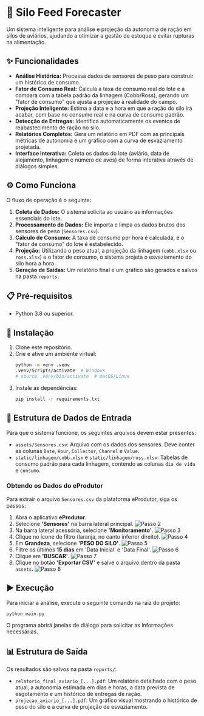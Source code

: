 # 🐔 Silo Feed Forecaster

Um sistema inteligente para análise e projeção da autonomia de ração em silos de aviários, ajudando a otimizar a gestão de estoque e evitar rupturas na alimentação.

## ✨ Funcionalidades

- **Análise Histórica:** Processa dados de sensores de peso para construir um histórico de consumo.
- **Fator de Consumo Real:** Calcula a taxa de consumo real do lote e a compara com a tabela padrão da linhagem (Cobb/Ross), gerando um "fator de consumo" que ajusta a projeção à realidade do campo.
- **Projeção Inteligente:** Estima a data e a hora em que a ração do silo irá acabar, com base no consumo real e na curva de consumo padrão.
- **Detecção de Entregas:** Identifica automaticamente os eventos de reabastecimento de ração no silo.
- **Relatórios Completos:** Gera um relatório em PDF com as principais métricas de autonomia e um gráfico com a curva de esvaziamento projetada.
- **Interface Interativa:** Coleta os dados do lote (aviário, data de alojamento, linhagem e número de aves) de forma interativa através de diálogos simples.

## ⚙️ Como Funciona

O fluxo de operação é o seguinte:

1.  **Coleta de Dados:** O sistema solicita ao usuário as informações essenciais do lote.
2.  **Processamento de Dados:** Ele importa e limpa os dados brutos dos sensores de peso (`Sensores.csv`).
3.  **Cálculo de Consumo:** A taxa de consumo por hora é calculada, e o "fator de consumo" do lote é estabelecido.
4.  **Projeção:** Utilizando o peso atual, a projeção da linhagem (`cobb.xlsx` ou `ross.xlsx`) e o fator de consumo, o sistema projeta o esvaziamento do silo hora a hora.
5.  **Geração de Saídas:** Um relatório final e um gráfico são gerados e salvos na pasta `reports`.

## 📋 Pré-requisitos

- Python 3.8 ou superior.

## 🚀 Instalação

1.  Clone este repositório.
2.  Crie e ative um ambiente virtual:
    ```bash
    python -m venv .venv
    .venv/Scripts/activate  # Windows
    # source .venv/bin/activate  # macOS/Linux
    ```
3.  Instale as dependências:
    ```bash
    pip install -r requirements.txt
    ```

## 📂 Estrutura de Dados de Entrada

Para que o sistema funcione, os seguintes arquivos devem estar presentes:

-   `assets/Sensores.csv`: Arquivo com os dados dos sensores. Deve conter as colunas `Date`, `Hour`, `Collector`, `Channel` e `Value`.
-   `static/linhagem/cobb.xlsx` e `static/linhagem/ross.xlsx`: Tabelas de consumo padrão para cada linhagem, contendo as colunas `dia de vida` e `consumo`.

### Obtendo os Dados do eProdutor

Para extrair o arquivo `Sensores.csv` da plataforma eProdutor, siga os passos:

1.  Abra o aplicativo **eProdutor**.
2.  Selecione **'Sensores'** na barra lateral principal.
    ![Passo 2](images/2%20-%20Sensores.png)
3.  Na barra lateral acessória, selecione **'Monitoramento'**.
    ![Passo 3](images/3%20-%20Monitoramento.png)
4.  Clique no ícone de filtro (laranja, no canto inferior direito).
    ![Passo 4](images/4%20-%20filtro.png)
5.  Em **Grandeza**, selecione **'PESO DO SILO'**.
    ![Passo 5](images/5%20-%20Peso%20do%20silo.png)
6.  Filtre os últimos **15 dias** em 'Data Inicial' e 'Data Final'.
    ![Passo 6](images/6%20-%20filtro%20data.png)
7.  Clique em **'BUSCAR'**.
    ![Passo 7](images/7%20-%20Buscar.png)
8.  Clique no botão **'Exportar CSV'** e salve o arquivo dentro da pasta `assets`.
    ![Passo 8](images/8%20-%20Exportar%20CSV.png)

## ▶️ Execução

Para iniciar a análise, execute o seguinte comando na raiz do projeto:

```bash
python main.py
```

O programa abrirá janelas de diálogo para solicitar as informações necessárias.

## 📊 Estrutura de Saída

Os resultados são salvos na pasta `reports/`:

-   `relatorio_final_aviario_[...].pdf`: Um relatório detalhado com o peso atual, a autonomia estimada em dias e horas, a data prevista de esgotamento e um histórico de entregas de ração.
-   `projecao_aviario_[...].pdf`: Um gráfico visual mostrando o histórico de peso do silo e a curva de projeção de esvaziamento.